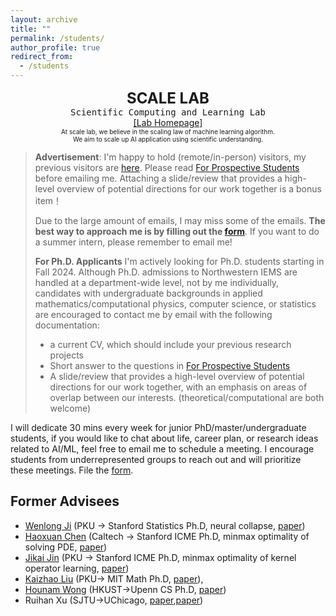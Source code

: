 ```yaml
---
layout: archive
title: ""
permalink: /students/
author_profile: true
redirect_from:
  - /students
---
```


<center>
<b><font size="5">SCALE LAB</font></b>
</center>

<center>
<kbd>Scientific Computing and Learning Lab </kbd>
</center>

<center>
 <a href="https://scale-lab-northwestern.github.io/">[Lab Homepage]</a> 
</center>

<center>
  <font size="1">  At scale lab, we believe in the scaling law of machine learning algorithm. </font>
</center>

<center>
    <font size="1"> We aim to scale up AI application using scientific understanding.</font>
</center>


> **Advertisement**: I'm happy to hold (remote/in-person) visitors, my previous visitors are [here](https://2prime.github.io/students/). Please read [For Prospective Students](https://docs.google.com/document/d/1PGZgc0EcAZrYt7PxAo7_jLOPztWU3Fko5gYq0bXtMnc/edit?usp=sharing) before emailing me. Attaching a slide/review that provides a high-level overview of potential directions for our work together is a bonus item！
>
> Due to the large amount of emails, I may miss some of the emails. **The best way to approach me is by filling out the [form](https://forms.gle/BaUYbUx35RL4zD3R6)**. If you want to do a summer intern, please remember to email me!
> 
> **For Ph.D. Applicants** I'm actively looking for Ph.D. students starting in Fall 2024. Although Ph.D. admissions to Northwestern IEMS are handled at a department-wide level, not by me individually, candidates with undergraduate backgrounds in applied mathematics/computational physics, computer science, or statistics are encouraged to contact me by email with the following documentation:
> - a current CV, which should include your previous research projects
> - Short answer to the questions in [For Prospective Students](https://docs.google.com/document/d/1PGZgc0EcAZrYt7PxAo7_jLOPztWU3Fko5gYq0bXtMnc/edit?usp=sharing)
> - A slide/review that provides a high-level overview of potential directions for our work together, with an emphasis on areas of overlap between our interests. (theoretical/computational are both welcome)

I will dedicate 30 mins every week for junior PhD/master/undergraduate students, if you would like to chat about life, career plan, or research ideas related to AI/ML, feel free to email me to schedule a meeting. I encourage students from underrepresented groups to reach out and will prioritize these meetings. File the [form](https://docs.google.com/forms/d/e/1FAIpQLSc00PnFeISZXi-gcfQaJuSlnZl0i8w0KA0H9LBpL48wzb__rw/viewform?usp=sf_link).



## Former Advisees

- [Wenlong Ji](https://scholar.google.com/citations?user=UW2Ji5MAAAAJ&hl=en) (PKU -> Stanford Statistics Ph.D, neural collapse, [paper](https://arxiv.org/abs/2110.02796))
- [Haoxuan Chen](https://haoxuanstevec00.github.io/) (Caltech -> Stanford ICME Ph.D, minmax optimality of solving PDE, [paper](https://arxiv.org/abs/2110.06897))
- [Jikai Jin](https://scholar.google.com/citations?user=xQqZt2AAAAAJ&hl=en) (PKU -> Stanford ICME Ph.D, minmax optimality of kernel operator learning, [paper](https://arxiv.org/abs/2209.14430))
- [Kaizhao Liu](https://drzfct.github.io/) (PKU-> MIT Math Ph.D, [paper](https://arxiv.org/abs/2404.19145)),
- [Hounam Wong](https://openreview.net/profile?id=~Honam_Wong1) (HKUST->Upenn CS Ph.D, [paper](https://arxiv.org/abs/2406.09194))
- Ruihan Xu (SJTU->UChicago, [paper](https://arxiv.org/abs/2410.11115),[paper](https://arxiv.org/abs/2502.07993))


<!-- 2024: , -->


<br> 
<br> 
